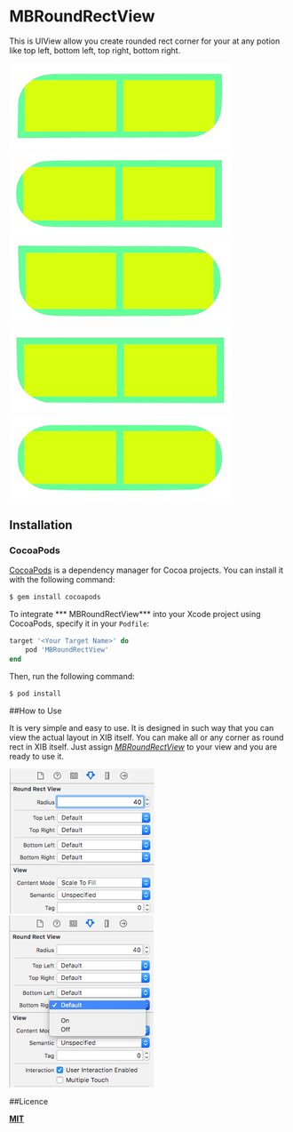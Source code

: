 # MBRoundRectView

This is UIView allow you create rounded rect corner for your at any potion like top left, bottom left, top right, bottom right.

![Image](Images/iPhone2.png) ![Image](Images/iPhone1.png) ![Image](Images/iPhone.png) ![Image](Images/iPhone3.png) ![Image](Images/iPhone4.png)

## Installation

### CocoaPods

[CocoaPods](http://cocoapods.org) is a dependency manager for Cocoa projects. You can install it with the following command:

```bash
$ gem install cocoapods
```

To integrate *** MBRoundRectView*** into your Xcode project using CocoaPods, specify it in your `Podfile`:

```ruby
target '<Your Target Name>' do
    pod 'MBRoundRectView'
end
```

Then, run the following command:

```bash
$ pod install
```

##How to Use

It is very simple and easy to use. It is designed in such way that you can view the actual layout in XIB itself. You can make all or any corner as round rect in XIB itself. Just assign *[MBRoundRectView](Source/MBRoundRectView.swift)* to your view and you are ready to use it.

![image](Images/layout1.png)  ![image](Images/layout2.png)


##Licence

**[MIT](LICENSE)**
